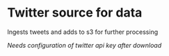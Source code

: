 # Twitter source for data

Ingests tweets and adds to s3 for further processing


*Needs configuration of twitter api key after download*